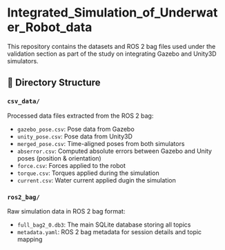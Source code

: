 # Integrated_Simulation_of_Underwater_Robot_data
This repository contains the datasets and ROS 2 bag files used under the validation section as part of the study on integrating Gazebo and Unity3D simulators.

## 📁 Directory Structure

### `csv_data/`

Processed data files extracted from the ROS 2 bag:

- `gazebo_pose.csv`: Pose data from Gazebo
- `unity_pose.csv`: Pose data from Unity3D
- `merged_pose.csv`: Time-aligned poses from both simulators
- `abserror.csv`: Computed absolute errors between Gazebo and Unity poses (position & orientation)
- `force.csv`: Forces applied to the robot
- `torque.csv`: Torques applied during the simulation
- `current.csv`: Water current applied dugin the simulation

### `ros2_bag/`

Raw simulation data in ROS 2 bag format:

- `full_bag2_0.db3`: The main SQLite database storing all topics
- `metadata.yaml`: ROS 2 bag metadata for session details and topic mapping
